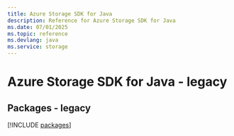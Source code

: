 ```yaml
---
title: Azure Storage SDK for Java
description: Reference for Azure Storage SDK for Java
ms.date: 07/01/2025
ms.topic: reference
ms.devlang: java
ms.service: storage
---
```

# Azure Storage SDK for Java - legacy
## Packages - legacy
[!INCLUDE [packages](storage-index.md)]